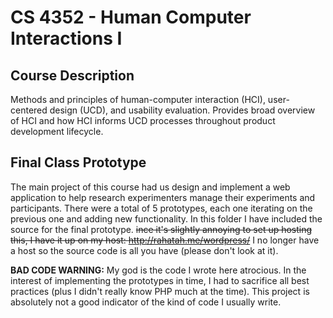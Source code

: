 # CS 4352 - Human Computer Interactions I

## Course Description

Methods and principles of human-computer interaction (HCI), user-centered design (UCD), and usability evaluation. Provides broad overview of HCI and how HCI informs UCD processes throughout product development lifecycle.

## Final Class Prototype

The main project of this course had us design and implement a web application to help research experimenters manage their experiments and participants. There were a total of 5 prototypes, each one iterating on the previous one and adding new functionality. In this folder I have included the source for the final prototype. ~~ince it's slightly annoying to set up hosting this, I have it up on my host: http://rahatah.me/wordpress/~~ I no longer have a host so the source code is all you have (please don't look at it).

**BAD CODE WARNING:** My god is the code I wrote here atrocious. In the interest of implementing the prototypes in time, I had to sacrifice all best practices (plus I didn't really know PHP much at the time). This project is absolutely not a good indicator of the kind of code I usually write.

